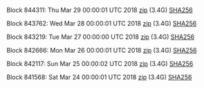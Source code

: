 Block 844311: Thu Mar 29 00:00:01 UTC 2018 [zip](https://dash-bootstrap.ams3.digitaloceanspaces.com/mainnet/2018-03-29/bootstrap.dat.zip) (3.4G) [SHA256](https://dash-bootstrap.ams3.digitaloceanspaces.com/mainnet/2018-03-29/sha256.txt)

Block 843762: Wed Mar 28 00:00:01 UTC 2018 [zip](https://dash-bootstrap.ams3.digitaloceanspaces.com/mainnet/2018-03-28/bootstrap.dat.zip) (3.4G) [SHA256](https://dash-bootstrap.ams3.digitaloceanspaces.com/mainnet/2018-03-28/sha256.txt)

Block 843219: Tue Mar 27 00:00:00 UTC 2018 [zip](https://dash-bootstrap.ams3.digitaloceanspaces.com/mainnet/2018-03-27/bootstrap.dat.zip) (3.4G) [SHA256](https://dash-bootstrap.ams3.digitaloceanspaces.com/mainnet/2018-03-27/sha256.txt)

Block 842666: Mon Mar 26 00:00:01 UTC 2018 [zip](https://dash-bootstrap.ams3.digitaloceanspaces.com/mainnet/2018-03-26/bootstrap.dat.zip) (3.4G) [SHA256](https://dash-bootstrap.ams3.digitaloceanspaces.com/mainnet/2018-03-26/sha256.txt)

Block 842117: Sun Mar 25 00:00:02 UTC 2018 [zip](https://dash-bootstrap.ams3.digitaloceanspaces.com/mainnet/2018-03-25/bootstrap.dat.zip) (3.4G) [SHA256](https://dash-bootstrap.ams3.digitaloceanspaces.com/mainnet/2018-03-25/sha256.txt)

Block 841568: Sat Mar 24 00:00:01 UTC 2018 [zip](https://dash-bootstrap.ams3.digitaloceanspaces.com/mainnet/2018-03-24/bootstrap.dat.zip) (3.4G) [SHA256](https://dash-bootstrap.ams3.digitaloceanspaces.com/mainnet/2018-03-24/sha256.txt)
